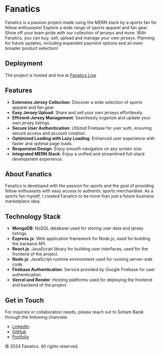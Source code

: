 # Fanatics

Fanatics is a passion project made using the MERN stack by a sports fan for fellow enthusiasts! Explore a wide range of sports apparel and fan gear. Show off your team pride with our collection of jerseys and more. With Fanatics, you can buy, sell, upload and manage your own jerseys. Planning for future updates, including expanded payment options and an even broader product selection!

## Deployment

The project is hosted and live at [Fanatics Live](https://fanatics-mern.vercel.app/)

## Features

- **Extensive Jersey Collection**: Discover a wide selection of sports apparel and fan gear.
- **Easy Jersey Upload**: Share and sell your own jerseys effortlessly.
- **Efficient Jersey Management**: Seamlessly organize and update your own jersey listings.
- **Secure User Authentication**: Utilized Firebase for user auth, ensuring secure access and account creation.
- **Optimized Loading with Lazy Loading**: Enhanced user experience with faster and optimal page loads.
- **Responsive Design**: Enjoy smooth navigation on any screen size.
- **Integrated MERN Stack**: Enjoy a unified and streamlined full-stack development experience.

## About Fanatics

Fanatics is developed with the passion for sports and the goal of providing fellow enthusiasts with easy access to authentic sports merchandise. As a sports fan myself, I created Fanatics to be more than just a future business marketplace idea.

## Technology Stack

- **MongoDB**: NoSQL database used for storing user data and jersey listings.
- **Express.js**: Web application framework for Node.js, used for building the backend API.
- **React.js**: JavaScript library for building user interfaces, used for the frontend of the project.
- **Node.js**: JavaScript runtime environment used for running server-side code.
- **Firebase Authentication**: Service provided by Google Firebase for user authentication.
- **Vercel and Render**: Hosting platforms used for deploying the frontend and backend of the project.

## Get in Touch

For inquiries or collaboration needs, please reach out to Soham Banik through the following channels:
- [LinkedIn](https://www.linkedin.com/in/soham-banik-b13909237/)
- [GitHub](https://github.com/SohamB21)
- [Portfolio](https://soham-banik-portfolio.vercel.app/)

© 2024 Fanatics. All rights reserved.
